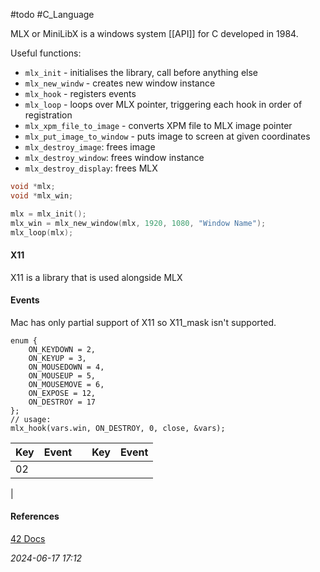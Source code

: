 #todo #C_Language 

MLX or MiniLibX is a windows system [[API]] for C developed in 1984.

Useful functions:
- `mlx_init` - initialises the library, call before anything else
- `mlx_new_windw` - creates new window instance
- `mlx_hook` - registers events
- `mlx_loop` - loops over MLX pointer, triggering each hook in order of registration
- `mlx_xpm_file_to_image` - converts XPM file to MLX image pointer
- `mlx_put_image_to_window` - puts image to screen at given coordinates
- `mlx_destroy_image`: frees image
- `mlx_destroy_window`: frees window instance
- `mlx_destroy_display`: frees MLX

```C
void *mlx;
void *mlx_win;

mlx = mlx_init();
mlx_win = mlx_new_window(mlx, 1920, 1080, "Window Name");
mlx_loop(mlx);
```

#### X11
X11 is a library that is used alongside MLX


#### Events
Mac has only partial support of X11 so X11_mask isn't supported.

```
enum {
	ON_KEYDOWN = 2,
	ON_KEYUP = 3,
	ON_MOUSEDOWN = 4,
	ON_MOUSEUP = 5,
	ON_MOUSEMOVE = 6,
	ON_EXPOSE = 12,
	ON_DESTROY = 17
};
// usage:
mlx_hook(vars.win, ON_DESTROY, 0, close, &vars);
```
| Key | Event |  | Key | Event |
| --- | --- | --- | --- | --- |
| 02 | 
|
#### References
[42 Docs](https://harm-smits.github.io/42docs/libs/minilibx/introduction.html)

_2024-06-17 17:12_
<!--stackedit_data:
eyJoaXN0b3J5IjpbLTE1OTI4MzcxNDcsLTgzNDcxNDYxNV19
-->